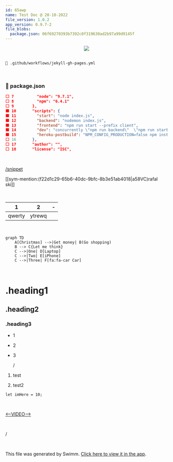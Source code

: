```yaml
---
id: 65awp
name: Test Doc @ 20-10-2022
file_version: 1.0.2
app_version: 0.9.7-2
file_blobs:
  package.json: 06f69270393b7392c0f319630ad2b97a99d9145f
---
```


<div align="center"><img src="https://media4.giphy.com/media/H9M7lvORlmeFmvGoqY/giphy.gif?cid=d56c4a8bnqp9wqmgnbb54arzyyfz4eggpo7b3m0ssuxop8to&rid=giphy.gif&ct=g" style="width:'25%'"/></div>

<br/>

`📄 .github/workflows/jekyll-gh-pages.yml`




<br/>



<!-- NOTE-swimm-snippet: the lines below link your snippet to Swimm -->
### 📄 package.json
```json
⬜ 7          "node": "9.7.1",
⬜ 8          "npm": "6.4.1"
⬜ 9        },
🟩 10       "scripts": {
🟩 11         "start": "node index.js",
🟩 12         "backend": "nodemon index.js",
🟩 13         "frontend": "npm run start --prefix client",
🟩 14         "dev": "concurrently \"npm run backend\"  \"npm run start --prefix client\"",
🟩 15         "heroku-postbuild": "NPM_CONFIG_PRODUCTION=false npm install --prefix client && npm run build --prefix client"
⬜ 16       },
⬜ 17       "author": "",
⬜ 18       "license": "ISC",
```

<br/>

[/snippet](snippet.0i797.sw.md)




[[sym-mention:(f22d1c29-65b6-40dc-9bfc-8b3e51ab4018|a58VC)rafal ski]]




<br/>

|1     |2     |\-  |
|------|------|----|
|qwerty|ytrewq|<br>|

<br/>

<!--MERMAID {width:100}-->
```mermaid
graph TD
    A[Christmas] -->|Get money| B(Go shopping)
    B --> C{Let me think}
    C -->|One| D[Laptop]
    C -->|Two| E[iPhone]
    C -->|Three| F[fa:fa-car Car]
```

<br/>

# .heading1

## .heading2

### .heading3

*   1
    
*   2
    
*   3
    
    /
    

1.  test
    
2.  test2
    




```
let imHere = 10;
```

<br/>

[<--VIDEO-->](https://www.youtube.com/watch?v=WZY_in9oAjA)

<br/>

/

<br/>

This file was generated by Swimm. [Click here to view it in the app](https://app.swimm.io/repos/Z2l0aHViJTNBJTNBQ2hhdGJvdC1mb3ItV2Vic2l0ZS13aXRoLVJlYWN0JTNBJTNBY2hhdGJvdC1ob3N0ZWw0dS1wbA==/docs/65awp).